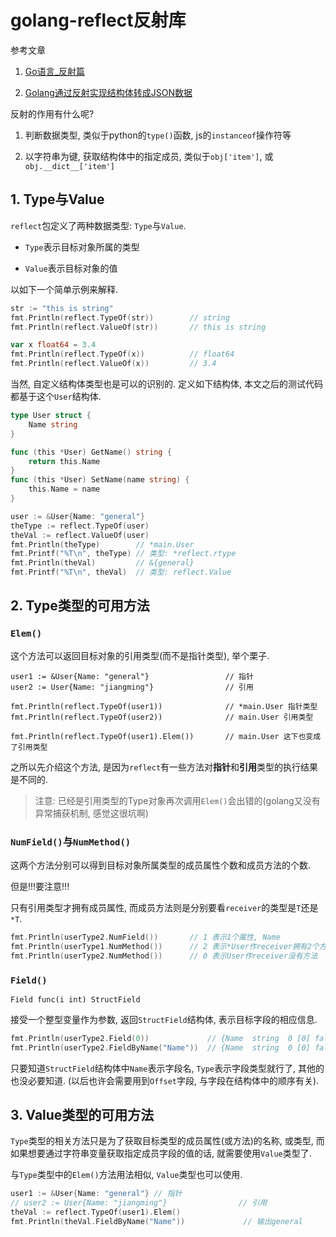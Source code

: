 # golang-reflect反射库

参考文章

1. [Go语言_反射篇](https://www.cnblogs.com/yjf512/archive/2012/06/10/2544391.html)

2. [Golang通过反射实现结构体转成JSON数据](http://blog.cyeam.com/golang/2014/08/11/go_json)

反射的作用有什么呢?

1. 判断数据类型, 类似于python的`type()`函数, js的`instanceof`操作符等

2. 以字符串为键, 获取结构体中的指定成员, 类似于`obj['item']`, 或`obj.__dict__['item']`

## 1. Type与Value

`reflect`包定义了两种数据类型: `Type`与`Value`.

- `Type`表示目标对象所属的类型

- `Value`表示目标对象的值

以如下一个简单示例来解释.

```go
str := "this is string"
fmt.Println(reflect.TypeOf(str))        // string
fmt.Println(reflect.ValueOf(str))       // this is string

var x float64 = 3.4
fmt.Println(reflect.TypeOf(x))          // float64
fmt.Println(reflect.ValueOf(x))         // 3.4
```

当然, 自定义结构体类型也是可以的识别的. 定义如下结构体, 本文之后的测试代码都基于这个`User`结构体.

```go
type User struct {
	Name string
}

func (this *User) GetName() string {
	return this.Name
}
func (this *User) SetName(name string) {
	this.Name = name
}
```

```go
user := &User{Name: "general"}
theType := reflect.TypeOf(user)
theVal := reflect.ValueOf(user)
fmt.Println(theType)        // *main.User
fmt.Printf("%T\n", theType) // 类型: *reflect.rtype
fmt.Println(theVal)         // &{general}
fmt.Printf("%T\n", theVal)  // 类型: reflect.Value
```

## 2. Type类型的可用方法

### `Elem()`

这个方法可以返回目标对象的引用类型(而不是指针类型), 举个栗子.

```
user1 := &User{Name: "general"}                 // 指针
user2 := User{Name: "jiangming"}                // 引用

fmt.Println(reflect.TypeOf(user1))              // *main.User 指针类型
fmt.Println(reflect.TypeOf(user2))              // main.User 引用类型

fmt.Println(reflect.TypeOf(user1).Elem())       // main.User 这下也变成了引用类型
```

之所以先介绍这个方法, 是因为`reflect`有一些方法对**指针**和**引用**类型的执行结果是不同的.

> 注意: 已经是引用类型的Type对象再次调用`Elem()`会出错的(golang又没有异常捕获机制, 感觉这很坑啊)

### `NumField()`与`NumMethod()`

这两个方法分别可以得到目标对象所属类型的成员属性个数和成员方法的个数.

但是!!!要注意!!!

只有引用类型才拥有成员属性, 而成员方法则是分别要看`receiver`的类型是`T`还是`*T`.

```go
fmt.Println(userType2.NumField())       // 1 表示1个属性, Name
fmt.Println(userType1.NumMethod())      // 2 表示*User作receiver拥有2个方法
fmt.Println(userType2.NumMethod())      // 0 表示User作receiver没有方法
```

### `Field()`

`Field func(i int) StructField`

接受一个整型变量作为参数, 返回`StructField`结构体, 表示目标字段的相应信息.

```go
fmt.Println(userType2.Field(0))             // {Name  string  0 [0] false}
fmt.Println(userType2.FieldByName("Name"))  // {Name  string  0 [0] false} true
```

只要知道`StructField`结构体中`Name`表示字段名, `Type`表示字段类型就行了, 其他的也没必要知道. (以后也许会需要用到`Offset`字段, 与字段在结构体中的顺序有关).

## 3. Value类型的可用方法

`Type`类型的相关方法只是为了获取目标类型的成员属性(或方法)的名称, 或类型, 而如果想要通过字符串变量获取指定成员字段的值的话, 就需要使用`Value`类型了.

与`Type`类型中的`Elem()`方法用法相似, `Value`类型也可以使用.

```go
user1 := &User{Name: "general"} // 指针
// user2 := User{Name: "jiangming"}                // 引用
theVal := reflect.TypeOf(user1).Elem()
fmt.Println(theVal.FieldByName("Name"))				// 输出general
```